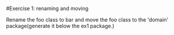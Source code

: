 #Exercise 1: renaming and moving

Rename the foo class to bar and move the foo class to the 'domain' package(generate it below the ex1 package.)